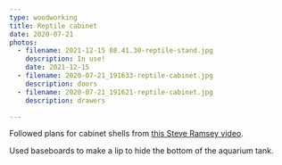 ```yaml
---
type: woodworking
title: Reptile cabinet
date: 2020-07-21
photos:
  - filename: 2021-12-15 08.41.30-reptile-stand.jpg
    description: In use!
    date: 2021-12-15
  - filename: 2020-07-21_191633-reptile-cabinet.jpg
    description: doors
  - filename: 2020-07-21_191621-reptile-cabinet.jpg
    description: drawers

---
```


Followed plans for cabinet shells from
[this Steve Ramsey video](https://woodworkingformeremortals.com/how-to-build-base-cabinets/).

Used baseboards to make a lip to hide the bottom of the aquarium tank.
